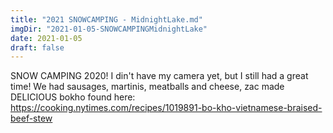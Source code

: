 ```yaml
---
title: "2021 SNOWCAMPING - MidnightLake.md"
imgDir: "2021-01-05-SNOWCAMPINGMidnightLake"
date: 2021-01-05
draft: false
---
```


SNOW CAMPING 2020!
I din't have my camera yet, but I still had a great time! We had sausages, martinis, meatballs and cheese, zac made DELICIOUS bokho found here: https://cooking.nytimes.com/recipes/1019891-bo-kho-vietnamese-braised-beef-stew
